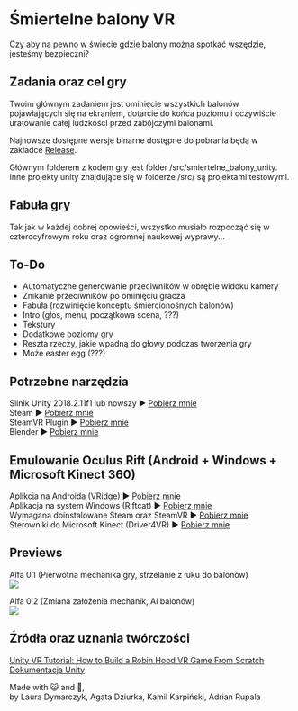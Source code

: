 # Śmiertelne balony VR
Czy aby na pewno w świecie gdzie balony można spotkać wszędzie, jesteśmy bezpieczni?

## Zadania oraz cel gry

Twoim głównym zadaniem jest ominięcie wszystkich balonów pojawiających się na ekraniem, dotarcie do końca poziomu i oczywiście uratowanie całej ludzkości przed zabójczymi balonami.

Najnowsze dostępne wersje binarne dostępne do pobrania będą w zakładce [Release](https://github.com/Adrixop95/deathly_balloons_vr/releases).

Głównym folderem z kodem gry jest folder /src/smiertelne_balony_unity. Inne projekty unity znajdujące się w folderze /src/ są projektami testowymi.

## Fabuła gry
Tak jak w każdej dobrej opowieści, wszystko musiało rozpocząć się w czterocyfrowym roku oraz ogromnej naukowej wyprawy...

## To-Do
- Automatyczne generowanie przeciwników w obrębie widoku kamery
- Znikanie przeciwników po ominięciu gracza
- Fabuła (rozwinięcie konceptu śmiercionośnych balonów)
- Intro (głos, menu, początkowa scena, ???)
- Tekstury
- Dodatkowe poziomy gry
- Reszta rzeczy, jakie wpadną do głowy podczas tworzenia gry
- Może easter egg (???)

## Potrzebne narzędzia
Silnik Unity 2018.2.11f1 lub nowszy ► [Pobierz mnie](https://unity3d.com/get-unity/download)  
Steam ► [Pobierz mnie](https://store.steampowered.com/)  
SteamVR Plugin ► [Pobierz mnie](https://assetstore.unity.com/packages/tools/integration/steamvr-plugin-32647)  
Blender ► [Pobierz mnie](https://www.blender.org/download/)  

## Emulowanie Oculus Rift (Android + Windows + Microsoft Kinect 360)
Aplikcja na Androida (VRidge) ► [Pobierz mnie](https://play.google.com/store/apps/details?id=com.riftcat.vridge2&hl=pl)  
Aplikacja na system Windows (Riftcat) ► [Pobierz mnie](https://riftcat.com/vridge)  
Wymagana doinstalowane Steam oraz SteamVR ► [Pobierz mnie](https://steamcommunity.com/steamvr)  
Sterowniki do Microsoft Kinect (Driver4VR) ► [Pobierz mnie](http://www.driver4vr.com/)  

## Previews
Alfa 0.1 (Pierwotna mechanika gry, strzelanie z łuku do balonów)  
<img src="/graphics/gifs/prev1.gif?raw=true">  

Alfa 0.2 (Zmiana założenia mechanik, AI balonów)  
<img src="/graphics/gifs/prev2.gif?raw=true">  


## Źródła oraz uznania twórczości
[Unity VR Tutorial: How to Build a Robin Hood VR Game From Scratch](https://www.youtube.com/watch?v=Dh7Wwqs-s2c)  
[Dokumentacja Unity](https://docs.unity3d.com/Manual/index.html)

Made with 😺 and 💝,  
by Laura Dymarczyk, Agata Dziurka, Kamil Karpiński, Adrian Rupala
